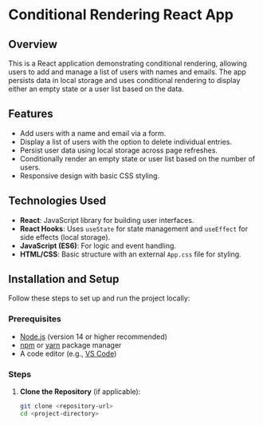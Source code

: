 # Conditional Rendering React App

## Overview
This is a React application demonstrating conditional rendering, allowing users to add and manage a list of users with names and emails. The app persists data in local storage and uses conditional rendering to display either an empty state or a user list based on the data.

## Features
- Add users with a name and email via a form.
- Display a list of users with the option to delete individual entries.
- Persist user data using local storage across page refreshes.
- Conditionally render an empty state or user list based on the number of users.
- Responsive design with basic CSS styling.

## Technologies Used
- **React**: JavaScript library for building user interfaces.
- **React Hooks**: Uses `useState` for state management and `useEffect` for side effects (local storage).
- **JavaScript (ES6)**: For logic and event handling.
- **HTML/CSS**: Basic structure with an external `App.css` file for styling.

## Installation and Setup
Follow these steps to set up and run the project locally:

### Prerequisites
- [Node.js](https://nodejs.org/) (version 14 or higher recommended)
- [npm](https://www.npmjs.com/) or [yarn](https://yarnpkg.com/) package manager
- A code editor (e.g., [VS Code](https://code.visualstudio.com/))

### Steps
1. **Clone the Repository** (if applicable):
   ```bash
   git clone <repository-url>
   cd <project-directory>
